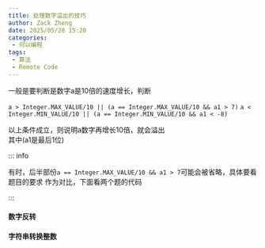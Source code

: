 ```yaml
---
title: 处理数字溢出的技巧
author: Zack Zheng
date: 2025/05/28 15:20
categories:
 - 何以编程
tags:
 - 算法
 - Remote Code
---
```



一般是要判断是数字a是10倍的速度增长，判断    

`a > Integer.MAX_VALUE/10 || (a == Integer.MAX_VALUE/10 && a1 > 7)`
`a < Integer.MIN_VALUE/10 || (a == Integer.MIN_VALUE/10 && a1 < -8)`

以上条件成立，则说明a数字再增长10倍，就会溢出   
其中(a1是最后1位)     

::: info

有时，后半部份`a == Integer.MAX_VALUE/10 && a1 > 7`可能会被省略，具体要看题目的要求
作为对比，下面看两个题的代码

:::


#### 数字反转

<Suspense>
  <my-codes repo="o-algorithm" path="algorithm/数字和数学/reverse.java" lang="java" />
</Suspense>


#### 字符串转换整数

<Suspense>
  <my-codes repo="o-algorithm" path="algorithm/字符串/myAtoi.java" lang="java" />
</Suspense>
